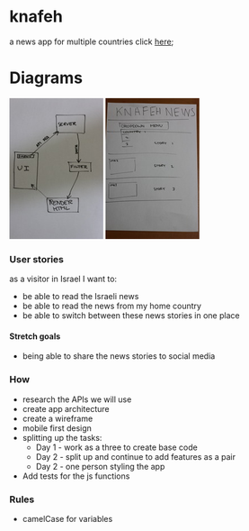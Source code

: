 # knafeh
a news app for multiple countries
click [here](https://facn2.github.io/knafeh/);

# Diagrams

![architecture](./assets/diagramArchitecture.jpg)
![mobile](./assets/mobile.jpg)

### User stories
as a visitor in Israel I want to:
+ be able to read the Israeli news
+ be able to read the news from my home country
+ be able to switch between these news stories in one place

#### Stretch goals
+ being able to share the news stories to social media

### How
+ research the APIs we will use
+ create app architecture
+ create a wireframe
+ mobile first design
+ splitting up the tasks:
  + Day 1 - work as a three to create base code
  + Day 2 - split up and continue to add features as a pair
  + Day 2 - one person styling the app
+ Add tests for the js functions

### Rules
+ camelCase for variables
